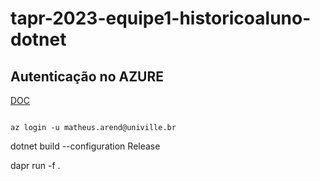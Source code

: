# tapr-2023-equipe1-historicoaluno-dotnet


## Autenticação no AZURE
[DOC](https://learn.microsoft.com/en-us/cli/azure/install-azure-cli-linux?pivots=apt)


```

az login -u matheus.arend@univille.br

```


dotnet build --configuration Release

dapr run -f .